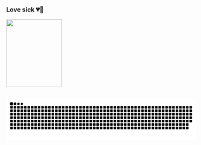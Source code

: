 ### Love sick 💔💊

<div>
  <a href="https://github.com/vloper">
  <img align="center" width="148" height="180" src="https://media.tenor.com/images/345118c1778f5712721de1c8e17f7a4f/tenor.gif">
</div>
 <br>
<div  align="center"> 
 
  ![Snake animation](https://github.com/vloper/vloper/blob/output/github-contribution-grid-snake.svg)
 
</div>
